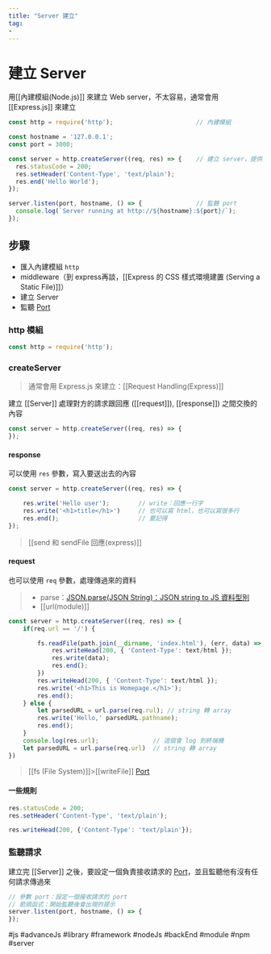 ```yaml
---
title: "Server 建立"
tag: 
- 
---
```

# 建立 Server
用[[內建模組(Node.js)]] 來建立 Web server，不太容易，通常會用 [[Express.js]] 來建立
```javascript
const http = require('http');						// 內建模組

const hostname = '127.0.0.1';
const port = 3000;

const server = http.createServer((req, res) => {	// 建立 server，提供兩端交換的內容
  res.statusCode = 200;
  res.setHeader('Content-Type', 'text/plain');
  res.end('Hello World');
});

server.listen(port, hostname, () => {				// 監聽 port
  console.log(`Server running at http://${hostname}:${port}/`);
});
```

## 步驟
- 匯入內建模組 `http`
- middleware（到 express再談，[[Express 的 CSS 樣式環境建置 (Serving a Static File)]]）
- 建立 Server
- 監聽 [Port](不算前端也不算後端/計算機/網路/Port.md)

### http 模組
```js
const http = require('http');
```

### createServer
>通常會用 Express.js 來建立：[[Request Handling(Express)]]

建立 [[Server]]
處理對方的請求跟回應 ([[request]]), [[response]]) 之間交換的內容

```js
const server = http.createServer((req, res) => {
});
```
#### response
可以使用 `res` 參數，寫入要送出去的內容
```js
const server = http.createServer((req, res) => {

	res.write('Hello user');		// write：回應一行字
	res.write('<h1>title</h1>')		// 也可以寫 html，也可以寫很多行
	res.end();						// 要記得
});
```
>[[send 和 sendFile 回應(express)]]

#### request
也可以使用 `req` 參數，處理傳過來的資料

>- parse：[JSON.parse(JSON String)：JSON string to JS 資料型別](JSON.parse(JSON%20String)：JSON%20string%20to%20JS%20資料型別.md)
>- [[url(module)]]

```js
const server = http.createServer((req, res) => {
	if(req.url == '/') {

		fs.readFile(path.join(__dirname, 'index.html'), (err, data) => {
			res.writeHead(200, { 'Content-Type': text/html });
			res.write(data);
			res.end();
		})
		res.writeHead(200, { 'Content-Type': text/html });
		res.write('<h1>This is Homepage.</h1>');
		res.end();
	} else {
		let parsedURL = url.parse(req.rul);	// string 轉 array
		res.write('Hello,' parsedURL.pathname);
		res.end();
	}
	console.log(res.url);				// 這個會 log 到終端機
	let parsedURL = url.parse(req.url)	// string 轉 array
})

```

>[[fs (File System)]]>[[writeFile]]
>[Port](不算前端也不算後端/計算機/網路/Port.md)

#### 一些規則
```js
res.statusCode = 200;
res.setHeader('Content-Type', 'text/plain');
```

```js
res.writeHead(200, {'Content-Type': 'text/plain'});
```
### 監聽請求
建立完 [[Server]] 之後，要設定一個負責接收請求的 [Port](不算前端也不算後端/計算機/網路/Port.md)，並且監聽他有沒有任何請求傳過來
```js
// 參數 port：設定一個接收請求的 port
// 箭頭函式：開始監聽後會出現的提示
server.listen(port, hostname, () => {
});
```
#js #advanceJs #library #framework #nodeJs #backEnd #module #npm #server